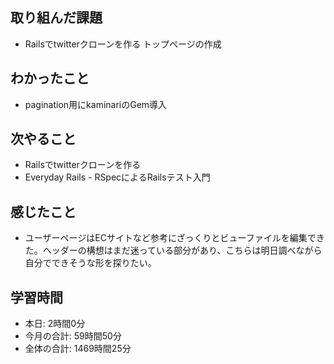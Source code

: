 
## 取り組んだ課題
- Railsでtwitterクローンを作る トップページの作成
## わかったこと
- pagination用にkaminariのGem導入
## 次やること
- Railsでtwitterクローンを作る
- Everyday Rails - RSpecによるRailsテスト入門
## 感じたこと
- ユーザーページはECサイトなど参考にざっくりとビューファイルを編集できた。ヘッダーの構想はまだ迷っている部分があり、こちらは明日調べながら自分でできそうな形を探りたい。
## 学習時間
- 本日: 2時間0分
- 今月の合計: 59時間50分
- 全体の合計: 1469時間25分
